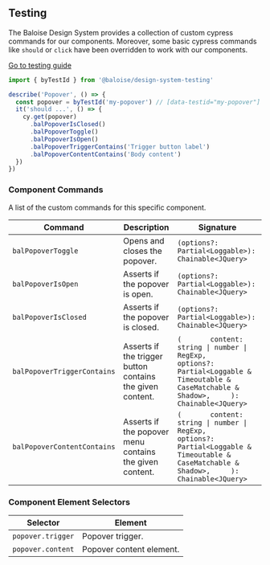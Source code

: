 ## Testing

The Baloise Design System provides a collection of custom cypress commands for our components. Moreover, some basic cypress commands like `should` or `click` have been overridden to work with our components.

<a class="button is-primary" href="../?path=/docs/development-testing--page">Go to testing guide</a>

<!-- START: human documentation -->

```typescript
import { byTestId } from '@baloise/design-system-testing'

describe('Popover', () => {
  const popover = byTestId('my-popover') // [data-testid="my-popover"]
  it('should ...', () => {
    cy.get(popover)
      .balPopoverIsClosed()
      .balPopoverToggle()
      .balPopoverIsOpen()
      .balPopoverTriggerContains('Trigger button label')
      .balPopoverContentContains('Body content')
  })
})
```

<!-- END: human documentation -->

### Component Commands

A list of the custom commands for this specific component.

| Command                     | Description                                               | Signature                                                                                                                                         |
| --------------------------- | --------------------------------------------------------- | ------------------------------------------------------------------------------------------------------------------------------------------------- |
| `balPopoverToggle`          | Opens and closes the popover.                             | `(options?: Partial<Loggable>): Chainable<JQuery>`                                                                                                |
| `balPopoverIsOpen`          | Asserts if the popover is open.                           | `(options?: Partial<Loggable>): Chainable<JQuery>`                                                                                                |
| `balPopoverIsClosed`        | Asserts if the popover is closed.                         | `(options?: Partial<Loggable>): Chainable<JQuery>`                                                                                                |
| `balPopoverTriggerContains` | Asserts if the trigger button contains the given content. | `(       content: string \| number \| RegExp,       options?: Partial<Loggable & Timeoutable & CaseMatchable & Shadow>,     ): Chainable<JQuery>` |
| `balPopoverContentContains` | Asserts if the popover menu contains the given content.   | `(       content: string \| number \| RegExp,       options?: Partial<Loggable & Timeoutable & CaseMatchable & Shadow>,     ): Chainable<JQuery>` |


### Component Element Selectors

| Selector          | Element                  |
| ----------------- | ------------------------ |
| `popover.trigger` | Popover trigger.         |
| `popover.content` | Popover content element. |

